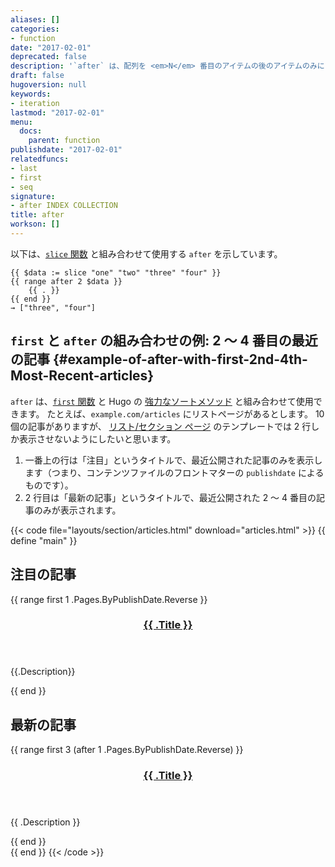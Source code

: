 ```yaml
---
aliases: []
categories:
- function
date: "2017-02-01"
deprecated: false
description: '`after` は、配列を <em>N</em> 番目のアイテムの後のアイテムのみにスライスします。'
draft: false
hugoversion: null
keywords:
- iteration
lastmod: "2017-02-01"
menu:
  docs:
    parent: function
publishdate: "2017-02-01"
relatedfuncs:
- last
- first
- seq
signature:
- after INDEX COLLECTION
title: after
workson: []
---
```


以下は、[`slice` 関数][slice] と組み合わせて使用する `after` を示しています。

```go-html-template
{{ $data := slice "one" "two" "three" "four" }}
{{ range after 2 $data }}
    {{ . }}
{{ end }}
→ ["three", "four"]
```

## `first` と `after` の組み合わせの例: 2 ～ 4 番目の最近の記事 {#example-of-after-with-first-2nd-4th-Most-Recent-articles}

`after` は、[`first` 関数][`first` function] と Hugo の [強力なソートメソッド][lists] と組み合わせて使用できます。 たとえば、`example.com/articles` にリストページがあるとします。 10 個の記事がありますが、 [リスト/セクション ページ][list/section page] のテンプレートでは 2 行しか表示させないようにしたいと思います。

1. 一番上の行は「注目」というタイトルで、最近公開された記事のみを表示します（つまり、コンテンツファイルのフロントマターの `publishdate` によるものです）。
2. 2 行目は「最新の記事」というタイトルで、最近公開された 2 ～ 4 番目の記事のみが表示されます。

{{< code file="layouts/section/articles.html" download="articles.html" >}}
{{ define "main" }}
<section class="row featured-article">
  <h2>注目の記事</h2>
  {{ range first 1 .Pages.ByPublishDate.Reverse }}
  <header>
    <h3><a href="{{ .Permalink }}">{{ .Title }}</a></h3>
  </header>
  <p>{{.Description}}</p>
{{ end }}
</section>
<div class="row recent-articles">
  <h2>最新の記事</h2>
  {{ range first 3 (after 1 .Pages.ByPublishDate.Reverse) }}
    <section class="recent-article">
      <header>
        <h3><a href="{{ .Permalink }}">{{ .Title }}</a></h3>
      </header>
      <p>{{ .Description }}</p>
    </section>
  {{ end }}
</div>
{{ end }}
{{< /code >}}

[`first` function]: /function/first/
[list/section page]: /templates/section-templates/
[lists]: /templates/lists/#order-content
[slice]: /function/slice/
